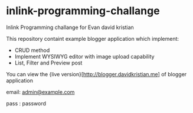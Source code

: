 inlink-programming-challange
============================

Inlink Programming challange for Evan david kristian

This repository containt example blogger application which implement:
* CRUD method
* Implement WYSIWYG editor with image upload capability
* List, Filter and Preview post

You can view the {live version}[http://blogger.davidkristian.me] of blogger application 

email: admin@example.com

pass : password
